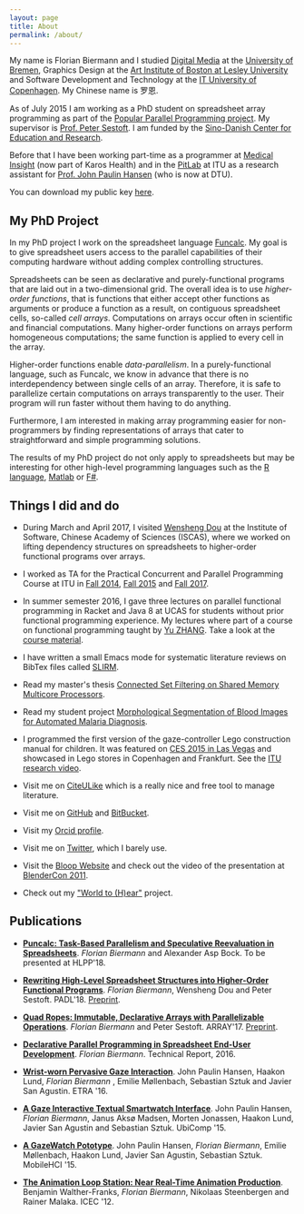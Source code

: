 ```yaml
---
layout: page
title: About
permalink: /about/
---
```


My name is Florian Biermann and I studied [Digital Media](http://digitalmedia-bremen.de/en) at the [University of Bremen](http://uni-bremen.de/), Graphics Design at the [Art Institute of Boston at Lesley University](http://www.lesley.edu/college-art-and-design/) and Software Development and Technology at the [IT University of Copenhagen](https://itu.dk).  My Chinese name is 罗恩.

As of July 2015 I am working as a PhD student on spreadsheet array programming as part of the [Popular Parallel Programming project](https://itu.dk/people/sestoft/p3).  My supervisor is [Prof. Peter Sestoft](https://itu.dk/people/sestoft).  I am funded by the [Sino-Danish Center for Education and Research](http://sinodanishcenter.com).

Before that I have been working part-time as a programmer at [Medical Insight](http://www.medical-insight.com/) (now part of Karos Health) and in the [PitLab](http://pitlab.itu.dk/) at ITU as a research assistant for [Prof. John Paulin Hansen](https://www.linkedin.com/in/johnpaulinhansen) (who is now at DTU).

You can download my public key [here](https://itu.dk/people/fbie/fbie_pubkey.asc).


## My PhD Project ##

In my PhD project I work on the spreadsheet language [Funcalc](http://www.itu.dk/people/sestoft/funcalc/).  My goal is to give spreadsheet users access to the parallel capabilities of their computing hardware without adding complex controlling structures.

Spreadsheets can be seen as declarative and purely-functional programs that are laid out in a two-dimensional grid.  The overall idea is to use *higher-order functions*, that is functions that either accept other functions as arguments or produce a function as a result, on contiguous spreadsheet cells, so-called *cell arrays*.  Computations on arrays occur often in scientific and financial computations. Many higher-order functions on arrays perform homogeneous computations; the same function is applied to every cell in the array.

Higher-order functions enable *data-parallelism*.  In a purely-functional language, such as Funcalc, we know in advance that there is no interdependency between single cells of an array.  Therefore, it is safe to parallelize certain computations on arrays transparently to the user.  Their program will run faster without them having to do anything.

Furthermore, I am interested in making array programming easier for non-programmers by finding representations of arrays that cater to straightforward and simple programming solutions.

The results of my PhD project do not only apply to spreadsheets but may be interesting for other high-level programming languages such as the [R language](https://www.r-project.org/), [Matlab](http://www.mathworks.com/products/matlab/) or [F#](http://fsharp.org/).


## Things I did and do ##

- During March and April 2017, I visited [Wensheng Dou](http://www.tcse.cn/~wsdou/) at the Institute of Software, Chinese Academy of Sciences (ISCAS), where we worked on lifting dependency structures on spreadsheets to higher-order functional programs over arrays.

- I worked as TA for the Practical Concurrent and Parallel Programming Course at ITU in [Fall 2014](http://www.itu.dk/people/sestoft/itu/PCPP/E2014/), [Fall 2015](http://www.itu.dk/people/sestoft/itu/PCPP/E2015/) and [Fall 2017](http://itu.dk/people/rikj/PCPP2017/).

- In summer semester 2016, I gave three lectures on parallel functional programming in Racket and Java 8 at UCAS for students without prior functional programming experience.  My lectures where part of a course on functional programming taught by [Yu ZHANG](http://lcs.ios.ac.cn/~yzhang).  Take a look at the [course material](https://github.com/fbie/parallel-functional-lectures).

- I have written a small Emacs mode for systematic literature reviews on BibTex files called [SLIRM](https://github.com/fbie/slirm).

- Read my master's thesis [Connected Set Filtering on Shared Memory Multicore Processors](https://itu.dk/people/fbie/thesis.pdf).

- Read my student project [Morphological Segmentation of Blood Images for Automated Malaria Diagnosis](https://itu.dk/people/fbie/morphological_segmentation_malaria.pdf).

- I programmed the first version of the gaze-controller Lego construction manual for children.  It was featured on [CES 2015 in Las Vegas](https://www.youtube.com/watch?v=WgpbtsK7a88) and showcased in Lego stores in Copenhagen and Frankfurt.  See the [ITU research video](https://www.youtube.com/watch?v=vLMaMqkISR0).

- Visit me on [CiteULike](http://citeulike.org/user/fbie) which is a really nice and free tool to manage literature.

- Visit me on [GitHub](https://github.com/fbie) and [BitBucket](https://bitbucket.org/fbie).

- Visit my [Orcid profile](http://orcid.org/0000-0002-5814-3202).

- Visit me on [Twitter](https://twitter.com/florianbier), which I barely use.

- Visit the [Bloop Website](http://dm.tzi.de/bloop/) and check out the video of the presentation at [BlenderCon 2011](https://www.youtube.com/watch?v=Uwm57iTytZs).

- Check out my ["World to (H)ear"](https://vimeo.com/13737427) project.


## Publications ##

-   **[Puncalc: Task-Based Parallelism and Speculative Reevaluation in Spreadsheets]()**. *Florian Biermann* and Alexander Asp Bock. To be presented at HLPP'18.


-   **[Rewriting High-Level Spreadsheet Structures into Higher-Order Functional Programs](https://doi.org/10.1007/978-3-319-73305-0_2)**.
    *Florian Biermann*, Wensheng Dou and Peter Sestoft.
    PADL'18. [Preprint](https://pure.itu.dk/portal/files/82454108/rewriting_spreadsheet_structures.pdf).


-   **[Quad Ropes: Immutable, Declarative Arrays with Parallelizable Operations](http://dl.acm.org/citation.cfm?id=3091971)**.
    *Florian Biermann* and Peter Sestoft.
    ARRAY'17. [Preprint](https://pure.itu.dk/portal/files/82083562/array17_quad_ropes_camera_ready.pdf).


-   **[Declarative Parallel Programming in Spreadsheet End-User Development](https://pure.itu.dk/portal/files/80807389/ITU_TR_2016_192.pdf)**. *Florian Biermann*.
    Technical Report, 2016.

-   **[Wrist-worn Pervasive Gaze Interaction](http://dx.doi.org/10.1145/2857491.2857514)**.
    John Paulin Hansen, Haakon Lund, *Florian Biermann* , Emilie Møllenbach, Sebastian Sztuk and Javier San Agustin.
    ETRA '16.


-   **[A Gaze Interactive Textual Smartwatch Interface](http://dx.doi.org/10.1145/2800835.2804332)**.
    John Paulin Hansen, *Florian Biermann*, Janus Aksø Madsen, Morten Jonassen, Haakon Lund, Javier San Agustin and Sebastian Sztuk.
    UbiComp '15.


-   **[A GazeWatch Pototype](http://dx.doi.org/10.1145/2786567.2792899)**.
    John Paulin Hansen, *Florian Biermann*, Emilie Møllenbach, Haakon Lund, Javier San Agustin, Sebastian Sztuk.
    MobileHCI '15.


-   **[The Animation Loop Station: Near Real-Time Animation Production](http://dx.doi.org/10.1007/978-3-642-33542-6_55)**.
    Benjamin Walther-Franks, *Florian Biermann*, Nikolaas Steenbergen and Rainer Malaka.
    ICEC '12.
